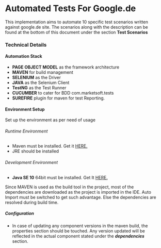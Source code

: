 # Automated Tests For Google.de

This implementation aims to automate 10 specific test scenarios written against google.de site. The scenarios along with the description can be found at the bottom of this document under the section **Test Scenarios**


### Technical Details

#### Automation Stack
* **PAGE OBJECT MODEL** as the framework architecture
* **MAVEN** for build management
* **SELENIUM** as the Driver
* **JAVA** as the Selenium Client
* **TestNG** as the Test Runner
* **CUCUMBER** to cater for BDD com.marketsoft.tests
* **SUREFIRE** plugin for maven for test Reporting.

#### Environment Setup

Set up the environment as per need of usage

###### Runtime Environment

* Maven must be installed. Get it [HERE.](https://maven.apache.org/download.cgi)
* JRE should be installed

###### Development Environment

* **Java SE 10** 64bit must be installed. Get It [HERE.](http://www.oracle.com/technetwork/java/javase/downloads/jdk10-downloads-4416644.html)

Since MAVEN is used as the build tool in the project, most of the dependencies are downloaded as the project is imported in the IDE. Auto Import must be switched to get such advantage. Else the dependencies are resolved during build time.


##### Configuration
* In case of updating any component versions in the maven build, the properties section should be touched. Any version updated will be reflected in the actual component stated under the _**dependencies**_ section.
